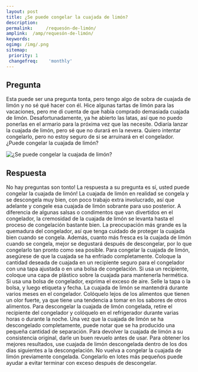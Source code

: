 ```yaml
---
layout: post
title: ¿Se puede congelar la cuajada de limón?  
description: 
permalink:     /requesón-de-limón/
amplink:  /amp/requesón-de-limón/
keywords: 
ogimg: /img/.png
sitemap:
 priority: 1
 changefreq:    'monthly'
---
```




## Pregunta

Esta puede ser una pregunta tonta, pero tengo algo de sobra de cuajada de limón y no sé qué hacer con él. Hice algunas tartas de limón para las vacaciones, pero me di cuenta de que había comprado demasiada cuajada de limón. Desafortunadamente, ya he abierto las latas, así que no puedo ponerlas en el armario para la próxima vez que las necesite. Odiaría lanzar la cuajada de limón, pero sé que no durará en la nevera. Quiero intentar congelarlo, pero no estoy seguro de si se arruinará en el congelador. ¿Puede congelar la cuajada de limón?


![¿Se puede congelar la cuajada de limón?](https://sepuedecongelar.com/img/ "¿Se puede congelar la cuajada de limón?" )


## Respuesta

No hay preguntas son tonto! La respuesta a su pregunta es sí, usted puede congelar la cuajada de limón! La cuajada de limón en realidad se congela y se descongela muy bien, con poco trabajo extra involucrado, así que adelante y congele esa cuajada de limón sobrante para uso posterior. A diferencia de algunas salsas o condimentos que van divertidos en el congelador, la cremosidad de la cuajada de limón se levanta hasta el proceso de congelación bastante bien. La preocupación más grande es la quemadura del congelador, así que tenga cuidado de proteger la cuajada bien cuando se congela. Además, cuanto más fresca es la cuajada de limón cuando se congela, mejor se degustará después de descongelar, por lo que congelarlo tan pronto como sea posible.
Para congelar la cuajada de limón, asegúrese de que la cuajada se ha enfriado completamente. Coloque la cantidad deseada de cuajada en un recipiente seguro para el congelador con una tapa ajustada o en una bolsa de congelación. Si usa un recipiente, coloque una capa de plástico sobre la cuajada para mantenerla hermética. Si usa una bolsa de congelador, exprima el exceso de aire. Selle la tapa o la bolsa, y luego etiqueta y fecha. La cuajada de limón se mantendrá durante varios meses en el congelador. Colóquelo lejos de los alimentos que tienen un olor fuerte, ya que tiene una tendencia a tomar en los sabores de otros alimentos.
Para descongelar la cuajada de limón congelada, retire el recipiente del congelador y colóquelo en el refrigerador durante varias horas o durante la noche. Una vez que la cuajada de limón se ha descongelado completamente, puede notar que se ha producido una pequeña cantidad de separación. Para devolver la cuajada de limón a su consistencia original, darle un buen revuelo antes de usar. Para obtener los mejores resultados, use cuajada de limón descongelada dentro de los dos días siguientes a la descongelación. No vuelva a congelar la cuajada de limón previamente congelada. Congelarlo en lotes más pequeños puede ayudar a evitar terminar con exceso después de descongelar.